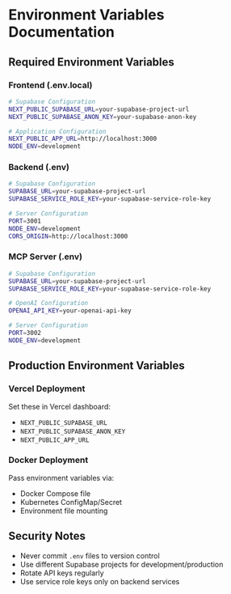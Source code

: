# Environment Variables Documentation

## Required Environment Variables

### Frontend (.env.local)
```bash
# Supabase Configuration
NEXT_PUBLIC_SUPABASE_URL=your-supabase-project-url
NEXT_PUBLIC_SUPABASE_ANON_KEY=your-supabase-anon-key

# Application Configuration
NEXT_PUBLIC_APP_URL=http://localhost:3000
NODE_ENV=development
```

### Backend (.env)
```bash
# Supabase Configuration
SUPABASE_URL=your-supabase-project-url
SUPABASE_SERVICE_ROLE_KEY=your-supabase-service-role-key

# Server Configuration
PORT=3001
NODE_ENV=development
CORS_ORIGIN=http://localhost:3000
```

### MCP Server (.env)
```bash
# Supabase Configuration
SUPABASE_URL=your-supabase-project-url
SUPABASE_SERVICE_ROLE_KEY=your-supabase-service-role-key

# OpenAI Configuration
OPENAI_API_KEY=your-openai-api-key

# Server Configuration
PORT=3002
NODE_ENV=development
```

## Production Environment Variables

### Vercel Deployment
Set these in Vercel dashboard:
- `NEXT_PUBLIC_SUPABASE_URL`
- `NEXT_PUBLIC_SUPABASE_ANON_KEY`
- `NEXT_PUBLIC_APP_URL`

### Docker Deployment
Pass environment variables via:
- Docker Compose file
- Kubernetes ConfigMap/Secret
- Environment file mounting

## Security Notes
- Never commit `.env` files to version control
- Use different Supabase projects for development/production
- Rotate API keys regularly
- Use service role keys only on backend services
